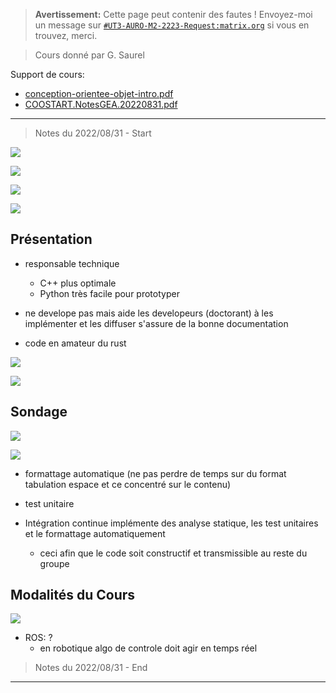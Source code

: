 
> **Avertissement:**
Cette page peut contenir des fautes ! Envoyez-moi un message sur [`#UT3-AURO-M2-2223-Request:matrix.org`](https://matrix.to/#/#UT3-AURO-M2-2223-Request:matrix.org) si vous en trouvez, merci.

> Cours donné par G. Saurel

Support de cours:
- [conception-orientee-objet-intro.pdf](https://homepages.laas.fr/gsaurel/talks/conception-orientee-objet-intro.pdf)
- [COOSTART.NotesGEA.20220831.pdf](https://raw.githubusercontent.com/TunnARK/UT3-AURO-2223-S10-Dendron/main/vault/assets/COOSTART.NotesGEA.20220831.pdf)

---

> Notes du 2022/08/31 - Start

![](/assets/images/COOSATR.SlideIntro.01.png)

![](/assets/images/COOSATR.SlideIntro.02.png)

![](/assets/images/COOSATR.SlideIntro.03.png)

![](/assets/images/COOSATR.SlideIntro.04.png)

## Présentation

- responsable technique
  - C++ plus optimale
  - Python très facile pour prototyper

- ne develope pas mais aide les developeurs (doctorant) à les implémenter et les diffuser s'assure de la bonne documentation

- code en amateur du rust

![](/assets/images/COOSATR.SlideIntro.05.png)

![](/assets/images/COOSATR.SlideIntro.06.png)

## Sondage

![](/assets/images/COOSATR.SlideIntro.07.png)

![](/assets/images/COOSATR.SlideIntro.08.png)

- formattage automatique (ne pas perdre de temps sur du format tabulation espace et ce concentré sur le contenu)

- test unitaire

- Intégration continue implémente des analyse statique, les test unitaires et le formattage automatiquement
  - ceci afin que le code soit constructif et transmissible au reste du groupe

## Modalités du Cours

![](/assets/images/COOSATR.SlideIntro.09.png)


- ROS: ?
  - en robotique algo de controle doit agir en temps réel

> Notes du 2022/08/31 - End

---